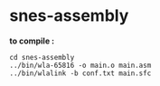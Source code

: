 # snes-assembly

__to compile :__
```
cd snes-assembly
../bin/wla-65816 -o main.o main.asm
../bin/wlalink -b conf.txt main.sfc
```